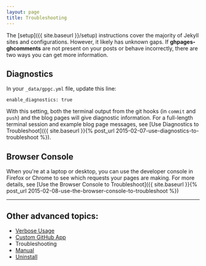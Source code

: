 ```yaml
---
layout: page
title: Troubleshooting
---
```


The [setup]({{ site.baseurl }}/setup) instructions cover the majority of Jekyll sites and configurations. However, it likely has unknown gaps. If **ghpages-ghcomments** are not present on your posts or behave incorrectly, there are two ways you can get more information.

## Diagnostics

In your `_data/gpgc.yml` file, update this line:

```
enable_diagnostics: true
```

With this setting, both the terminal output from the git hooks (in `commit` and `push`) and the blog pages will give diagnostic information. For a full-length terminal session and example blog page messages, see [Use Diagnostics to Troubleshoot]({{ site.baseurl }}{% post_url 2015-02-07-use-diagnostics-to-troubleshoot %}).

## Browser Console

When you're at a laptop or desktop, you can use the developer console in Firefox or Chrome to see which requests your pages are making. For more details, see [Use the Browser Console to Troubleshoot]({{ site.baseurl }}{% post_url 2015-02-08-use-the-browser-console-to-troubleshoot %})

---

## Other advanced topics:

* [Verbose Usage](../verbose-usage)
* [Custom GitHub App](../custom-github-app)
* Troubleshooting
* [Manual](../manual)
* [Uninstall](../uninstall)
